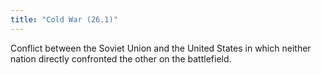 ```yaml
---
title: "Cold War (26.1)"
---
```

Conflict between the Soviet Union and the United States in which neither nation directly confronted the other on the battlefield.


